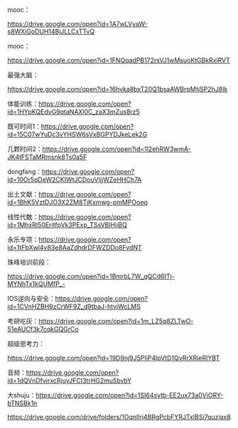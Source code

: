 mooc：

https://drive.google.com/open?id=1A7wLVyaW-s8WXiGoDUH14BjJLLCxTTvQ   

mooc：

https://drive.google.com/open?id=1FNQqadPB172rsVJ1wMsuoKtGBkRxiRVT  

最强大脑：

https://drive.google.com/open?id=16hvka8bxT20Q1bsaAWBrpMtjSP2hJ8Ik  

体能训练：https://drive.google.com/open?id=1HYpKQEdvG9qtaNAXl0C_zaX3mZus8rz5  

既可时间1：https://drive.google.com/open?id=15C07wYuDc3vYHSW6sVxBGPYDJkeLek2G  

几颗时间2：https://drive.google.com/open?id=1l2ehRW3wmA-JK4tFSTaMRmsnk8Ts0a5F  

dongfang：https://drive.google.com/open?id=10Or5qDeW2CKIWtJCDouVIjjWZeHHCh7A  

出土文献：https://drive.google.com/open?id=1BhK5VztDJO3X2ZM8TiKxmwg-pmMPOoeq  

线性代数：https://drive.google.com/open?id=1MhxRI50ErjtfpVk3PExp_TSsVBlHjiBQ  

永乐专项：https://drive.google.com/open?id=1tFbXwl4v83e8AaZdhdrDFWZDDo8FydNT   

珠峰培训前段：

https://drive.google.com/open?id=1BmrbL7W_qQCd6ITj-MYNhTx1kQUMfP_-  

IOS逆向与安全：https://drive.google.com/open?id=1CVnHZBH9zCrWF9Z_d9tbaJ-htyjWcLMS  

考研吃灰：https://drive.google.com/open?id=1m_LZ5q8ZLTwO-51eAUCf3k7cqkGQGrCo  

超级思考力：

https://drive.google.com/open?id=19D9nj9J5PIiP4IpVtD1QyRrXRieRIYBT  

音频：https://drive.google.com/open?id=1dQVnDfvirxcRjuyJFCI3trHG2mu5bvbY   

大shuju：https://drive.google.com/open?id=1SI64sytb-EE2ux73a0ViORY-bTNSBk1n   

https://drive.google.com/drive/folders/1OqnIlrj4BRgPcbFYRJTxIBSi7quzjax8    

